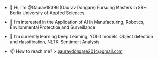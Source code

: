 - 👋 Hi, I’m @Gaurav18396  (Gaurav Dongare) Pursuing Masters in SRH Berlin University of Applied Sciences.
- 👀 I’m interested in the Application of AI in Manufacturing, Robotics, Environmental Protection and Surveillance
- 🌱 I’m currently learning Deep Learning, YOLO models, Object detection and classification, NLTK, Sentiment Analysis
  
- 📫 How to reach me? > gauravdongare2014@gmail.com

<!---
Gaurav18396/Gaurav18396 is a ✨ special ✨ repository because its `README.md` (this file) appears on your GitHub profile.
You can click the Preview link to take a look at your changes.
--->
